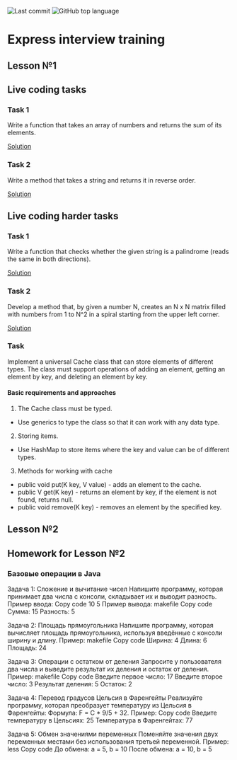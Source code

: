 ![Last commit](https://img.shields.io/github/last-commit/a-oleynik/interview-training?style=for-the-badge&color=9cf&logo=git)
![GitHub top language](https://img.shields.io/github/languages/top/a-oleynik/interview-training?style=for-the-badge&color=blue)

# Express interview training

## Lesson №1

## Live coding tasks

### Task 1
Write a function that takes an array of numbers and returns the sum of its elements.

[Solution](https://github.com/a-oleynik/leetcode-java/tree/master/src/main/java/com/oleynik/interviewtraining/lesson1/ArraySum.java)

### Task 2
Write a method that takes a string and returns it in reverse order.

[Solution](https://github.com/a-oleynik/leetcode-java/tree/master/src/main/java/com/oleynik/interviewtraining/lesson1/ReversedString.java)

## Live coding harder tasks
### Task 1
Write a function that checks whether the given string is a palindrome (reads the same in both directions).

[Solution](https://github.com/a-oleynik/leetcode-java/tree/master/src/main/java/com/oleynik/interviewtraining/lesson1/Palindrome.java)

### Task 2
Develop a method that, by given a number N, creates an N x N matrix filled with numbers from 1 to N^2 in a spiral starting from the upper left corner.

[Solution](https://github.com/a-oleynik/leetcode-java/tree/master/src/main/java/com/oleynik/interviewtraining/lesson1/Spiral.java)

### Task

Implement a universal Cache class that can store elements of different types. The class must support operations of adding an element, getting an element by key, and deleting an element by key.

#### Basic requirements and approaches
1.  The Cache class must be typed.
* Use generics to type the class so that it can work with any data type.
2. Storing items.
* Use HashMap to store items where the key and value can be of different types.
3. Methods for working with cache
* public void put(K key, V value) - adds an element to the cache.
* public V get(K key) - returns an element by key, if the element is not found, returns null.
* public void remove(K key) - removes an element by the specified key.

## Lesson №2

## Homework for Lesson №2

### Базовые операции в Java
Задача 1: Сложение и вычитание чисел
Напишите программу, которая принимает два числа с консоли, складывает их и выводит разность.
Пример ввода:
Copy code
10
5
Пример вывода:
makefile
Copy code
Сумма: 15
Разность: 5


Задача 2: Площадь прямоугольника
Напишите программу, которая вычисляет площадь прямоугольника, используя введённые с консоли ширину и длину.
Пример:
makefile
Copy code
Ширина: 4
Длина: 6
Площадь: 24


Задача 3: Операции с остатком от деления
Запросите у пользователя два числа и выведите результат их деления и остаток от деления.
Пример:
makefile
Copy code
Введите первое число: 17
Введите второе число: 3
Результат деления: 5
Остаток: 2


Задача 4: Перевод градусов Цельсия в Фаренгейты
Реализуйте программу, которая преобразует температуру из Цельсия в Фаренгейты:
Формула: F = C * 9/5 + 32.
Пример:
Copy code
Введите температуру в Цельсиях: 25
Температура в Фаренгейтах: 77


Задача 5: Обмен значениями переменных
Поменяйте значения двух переменных местами без использования третьей переменной.
Пример:
less
Copy code
До обмена: a = 5, b = 10
После обмена: a = 10, b = 5




